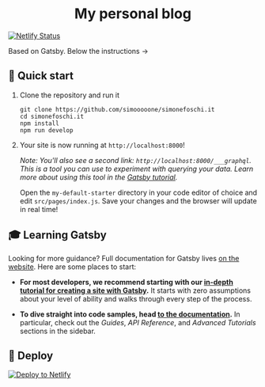 <h1 align="center">
  My personal blog
</h1>


[![Netlify Status](https://api.netlify.com/api/v1/badges/65162b19-ac57-4081-b13d-643950dfa893/deploy-status)](https://app.netlify.com/sites/stoic-yonath-8fff79/deploys)

Based on Gatsby.
Below the instructions ->

## 🚀 Quick start

1.  Clone the repository and run it

    ```
    git clone https://github.com/simooooone/simonefoschi.it
    cd simonefoschi.it
    npm install
    npm run develop
    ```
    
2.  Your site is now running at `http://localhost:8000`!

    _Note: You'll also see a second link: _`http://localhost:8000/___graphql`_. This is a tool you can use to experiment with querying your data. Learn more about using this tool in the [Gatsby tutorial](https://www.gatsbyjs.org/tutorial/part-five/#introducing-graphiql)._

    Open the `my-default-starter` directory in your code editor of choice and edit `src/pages/index.js`. Save your changes and the browser will update in real time!

## 🎓 Learning Gatsby

Looking for more guidance? Full documentation for Gatsby lives [on the website](https://www.gatsbyjs.org/). Here are some places to start:

- **For most developers, we recommend starting with our [in-depth tutorial for creating a site with Gatsby](https://www.gatsbyjs.org/tutorial/).** It starts with zero assumptions about your level of ability and walks through every step of the process.

- **To dive straight into code samples, head [to the documentation](https://www.gatsbyjs.org/docs/).** In particular, check out the _Guides_, _API Reference_, and _Advanced Tutorials_ sections in the sidebar.

## 💫 Deploy

[![Deploy to Netlify](https://www.netlify.com/img/deploy/button.svg)](https://app.netlify.com/start/deploy?repository=https://github.com/gatsbyjs/gatsby-starter-default)